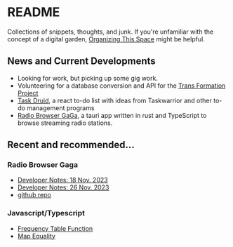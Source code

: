 # README

Collections of snippets, thoughts, and junk. If you're unfamiliar with the concept of a digital garden, [Organizing This Space](Digital_Garden_Thoughts/dg3_organizaing_this_space.md) might be helpful.

## News and Current Developments

- Looking for work, but picking up some gig work.
- Volunteering for a database conversion and API for the [Trans Formation Project](https://www.transformationsproject.org)
- [Task Druid](https://github.com/kaesluder/taskdruid), a react to-do list with ideas from Taskwarrior and other to-do management programs
- [Radio Browser GaGa](https://github.com/kaesluder/radiogaga), a tauri app written in rust and TypeScript to browse streaming radio stations.

## Recent and recommended...

### Radio Browser Gaga

- [Developer Notes: 18 Nov. 2023](/Radio_Browser_GaGa/2023-11-18-first-steps/)
- [Developer Notes: 26 Nov. 2023](/Radio_Browser_GaGa/2023-11-26-thanksgiving-week-reflections/)
- [github repo](https://github.com/kaesluder/radiogaga)

### Javascript/Typescript

- [Frequency Table Function](Javascript/frequency_table.md)
- [Map Equality](Javascript/deep_map_equality.md)
